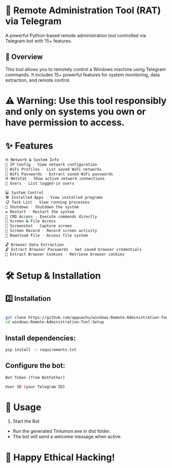 # 🔹 Remote Administration Tool (RAT) via Telegram
A powerful Python-based remote administration tool controlled via Telegram bot with 15+ features.

## 📌 Overview
This tool allows you to remotely control a Windows machine using Telegram commands. It includes 15+ powerful features for system monitoring, data extraction, and remote control.

# ⚠️ Warning: Use this tool responsibly and only on systems you own or have permission to access.

# ✨ Features
```bash
🌐 Network & System Info
📌 IP Config - View network configuration
📡 WiFi Profiles - List saved WiFi networks
🔐 WiFi Passwords - Extract saved WiFi passwords
🌐 Netstat - Show active network connections
👥 Users - List logged-in users

💻 System Control
🛠 Installed Apps - View installed programs
📋 Task List - View running processes
🔴 Shutdown - Shutdown the system
♻ Restart - Restart the system
🔹 CMD Access - Execute commands directly
📸 Screen & File Access
📸 Screenshot - Capture screen
🎥 Screen Record - Record screen activity
📂 Download File - Access file system

🔓 Browser Data Extraction
🔓 Extract Browser Passwords - Get saved browser credentials
🍪 Extract Browser Cookies - Retrieve browser cookies
```
# 🛠️ Setup & Installation
## 2️⃣ Installation
```bash

git clone https://github.com/appuachu/windows-Remote-Administration-Tool-Setup.git
cd windows-Remote-Administration-Tool-Setup

```

## Install dependencies:

```bash
pip install -r requirements.txt

```

## Configure the bot:

```bash
Bot Token (from BotFather)

User ID (your Telegram ID)
```

# 🚀 Usage
1. Start the Bot
* Run the generated Tintumon.exe in dist folder.
* The bot will send a welcome message when active.

# 🚀 Happy Ethical Hacking! 
